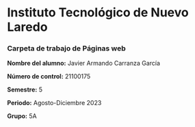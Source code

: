 # Instituto Tecnológico de Nuevo Laredo

### Carpeta de trabajo de Páginas web

**Nombre del alumno:** Javier Armando Carranza García

**Número de control:** 21100175

**Semestre:** 5

**Periodo:** Agosto-Diciembre 2023

**Grupo:** 5A